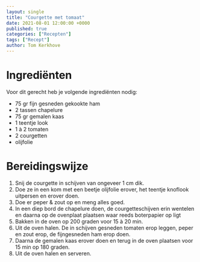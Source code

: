 ```yaml
---
layout: single
title: "Courgette met tomaat"
date: 2021-08-01 12:00:00 +0000
published: true
categories: ["Recepten"]
tags: ["Recept"]
author: Tom Kerkhove
---
```


# Ingrediënten
Voor dit gerecht heb je volgende ingrediënten nodig:

- 75 gr fijn gesneden gekookte ham
- 2 tassen chapelure
- 75 gr gemalen kaas
- 1 teentje look
- 1 à 2 tomaten
- 2 courgetten
- olijfolie

# Bereidingswijze

1. Snij de courgette in schijven van ongeveer 1 cm dik.
2. Doe ze in een kom met een beetje olijfolie erover, het teentje knoflook uitpersen en erover doen.
3. Doe er peper & zout op en meng alles goed.
4. In een diep bord de chapelure doen, de courgetteschijven erin wentelen en daarna op de ovenplaat plaatsen waar reeds boterpapier op ligt
5. Bakken in de oven op 200 graden voor 15 à 20 min.
6. Uit de oven halen. De in schijven gesneden tomaten erop leggen, peper en zout erop, de fijngesneden ham erop doen.
7. Daarna de gemalen kaas erover doen en terug in de oven plaatsen voor 15 min op 180 graden.
8. Uit de oven halen en serveren.
